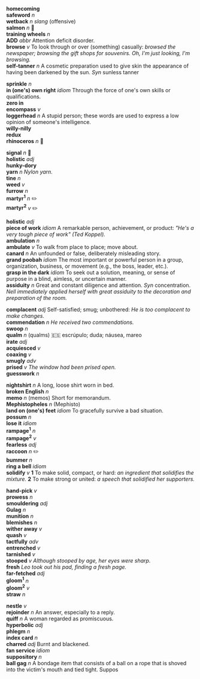 

__homecoming__  
__safeword__ _n_  
__wetback__ _n_ _slang_ (offensive)  
__salmon__ _n_ :mega:  
__training wheels__ _n_  
__ADD__ _abbr_ Attention deficit disorder.  
__browse__ _v_ To look through or over (something) casually: _browsed the newspaper; browsing the gift shops for souvenirs._ _Oh, I'm just looking, I'm browsing._  
__self-tanner__ _n_ A cosmetic preparation used to give skin the appearance of having been darkened by the sun. _Syn_ sunless tanner  

__sprinkle__ _n_  
__in (one's) own right__ _idiom_ Through the force of one's own skills or qualifications.  
__zero in__  
__encompass__ _v_  
__loggerhead__ _n_ A stupid person; these words are used to express a low opinion of someone's intelligence.  
__willy-nilly__  
__redux__  
__rhinoceros__ _n_ :mega:  

__signal__ _n_ :mega:  
__holistic__ _adj_  
__hunky-dory__  
__yarn__ _n_ _Nylon yarn._  
__tine__ _n_  
__weed__ _v_  
__furrow__ _n_  
__martyr<sup>1</sup>__ _n_ :pencil2:  
__martyr<sup>2</sup>__ _v_ :pencil2:  

__holistic__ _adj_  
__piece of work__ _idiom_ A remarkable person, achievement, or product: _"He's a very tough piece of work" (Ted Koppel)._  
__ambulation__ _n_  
__ambulate__ _v_ To walk from place to place; move about.  
__canard__ _n_ An unfounded or false, deliberately misleading story.  
__grand poobah__ _idiom_ The most important or powerful person in a group, organization, business, or movement (e.g., the boss, leader, etc.).  
__grasp in the dark__ _idiom_ To seek out a solution, meaning, or sense of purpose in a blind, aimless, or uncertain manner.  
__assiduity__ _n_ Great and constant diligence and attention. _Syn_ concentration. _Nell immediately applied herself with great assiduity to the decoration and preparation of the room._  

__complacent__ _adj_ Self-satisfied; smug; unbothered: _He is too complacent to make changes._  
__commendation__ _n_ _He received two commendations._  
__swoop__ _n_  
__qualm__ _n_ (qualms) :es: escrúpulo; duda; náusea, mareo  
__irate__ _adj_  
__acquiesced__ _v_  
__coaxing__ _v_  
__smugly__ _adv_  
__prised__ _v_ _The window had been prised open._  
__guesswork__ _n_  

__nightshirt__ _n_ A long, loose shirt worn in bed.  
__broken English__ _n_  
__memo__ _n_ (memos) Short for memorandum.  
__Mephistopheles__ _n_ (Mephisto)  
__land on (one's) feet__ _idiom_ To gracefully survive a bad situation.  
__possum__ _n_  
__lose it__ _idiom_  
__rampage<sup>1</sup>__ _n_  
__rampage<sup>2</sup>__ _v_  
__fearless__ _adj_  
__raccoon__ _n_ :pencil2:  
__bummer__ _n_  
__ring a bell__ _idiom_  
__solidify__ _v_ __1__ To make solid, compact, or hard: _an ingredient that solidifies the mixture._ __2__ To make strong or united: _a speech that solidified her supporters._  

__hand-pick__ _v_  
__prowess__ _n_  
__smouldering__ _adj_  
__Gulag__ _n_  
__munition__ _n_  
__blemishes__ _n_  
__wither away__ _v_  
__quash__ _v_  
__tactfully__ _adv_  
__entrenched__ _v_  
__tarnished__ _v_  
__stooped__ _v_ _Although stooped by age, her eyes were sharp._  
__fresh__ _Leo took out his pad, finding a fresh page._  
__far-fetched__ _adj_  
__gloom<sup>1</sup>__ _n_  
__gloom<sup>2</sup>__ _v_  
__straw__ _n_  

__nestle__ _v_  
__rejoinder__ _n_ An answer, especially to a reply.  
__quiff__ _n_ A woman regarded as promiscuous.  
__hyperbolic__ _adj_  
__phlegm__ _n_  
__index card__ _n_  
__charred__ _adj_ Burnt and blackened.  
__fan service__ _idiom_  
__suppository__ _n_  
__ball gag__ _n_ A bondage item that consists of a ball on a rope that is shoved into the victim's mouth and tied tight. Suppos
